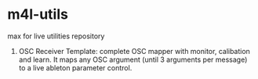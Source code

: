 # m4l-utils

max for live utilities repository

1) OSC Receiver Template: complete OSC mapper with monitor, calibation and learn. It maps any OSC argument (until 3 arguments per message) to a live ableton parameter control. 
